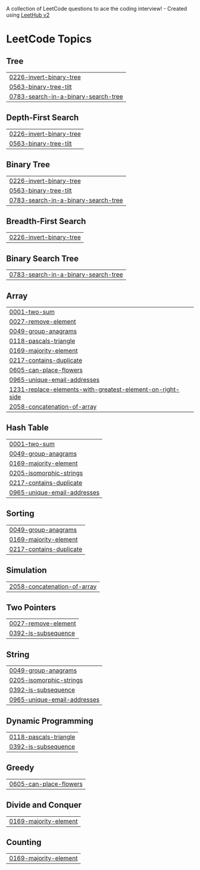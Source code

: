 A collection of LeetCode questions to ace the coding interview! - Created using [LeetHub v2](https://github.com/arunbhardwaj/LeetHub-2.0)
<!---LeetCode Topics Start-->
# LeetCode Topics
## Tree
|  |
| ------- |
| [0226-invert-binary-tree](https://github.com/ankit-raj0698/CPP/tree/master/0226-invert-binary-tree) |
| [0563-binary-tree-tilt](https://github.com/ankit-raj0698/CPP/tree/master/0563-binary-tree-tilt) |
| [0783-search-in-a-binary-search-tree](https://github.com/ankit-raj0698/CPP/tree/master/0783-search-in-a-binary-search-tree) |
## Depth-First Search
|  |
| ------- |
| [0226-invert-binary-tree](https://github.com/ankit-raj0698/CPP/tree/master/0226-invert-binary-tree) |
| [0563-binary-tree-tilt](https://github.com/ankit-raj0698/CPP/tree/master/0563-binary-tree-tilt) |
## Binary Tree
|  |
| ------- |
| [0226-invert-binary-tree](https://github.com/ankit-raj0698/CPP/tree/master/0226-invert-binary-tree) |
| [0563-binary-tree-tilt](https://github.com/ankit-raj0698/CPP/tree/master/0563-binary-tree-tilt) |
| [0783-search-in-a-binary-search-tree](https://github.com/ankit-raj0698/CPP/tree/master/0783-search-in-a-binary-search-tree) |
## Breadth-First Search
|  |
| ------- |
| [0226-invert-binary-tree](https://github.com/ankit-raj0698/CPP/tree/master/0226-invert-binary-tree) |
## Binary Search Tree
|  |
| ------- |
| [0783-search-in-a-binary-search-tree](https://github.com/ankit-raj0698/CPP/tree/master/0783-search-in-a-binary-search-tree) |
## Array
|  |
| ------- |
| [0001-two-sum](https://github.com/ankit-raj0698/CPP/tree/master/0001-two-sum) |
| [0027-remove-element](https://github.com/ankit-raj0698/CPP/tree/master/0027-remove-element) |
| [0049-group-anagrams](https://github.com/ankit-raj0698/CPP/tree/master/0049-group-anagrams) |
| [0118-pascals-triangle](https://github.com/ankit-raj0698/CPP/tree/master/0118-pascals-triangle) |
| [0169-majority-element](https://github.com/ankit-raj0698/CPP/tree/master/0169-majority-element) |
| [0217-contains-duplicate](https://github.com/ankit-raj0698/CPP/tree/master/0217-contains-duplicate) |
| [0605-can-place-flowers](https://github.com/ankit-raj0698/CPP/tree/master/0605-can-place-flowers) |
| [0965-unique-email-addresses](https://github.com/ankit-raj0698/CPP/tree/master/0965-unique-email-addresses) |
| [1231-replace-elements-with-greatest-element-on-right-side](https://github.com/ankit-raj0698/CPP/tree/master/1231-replace-elements-with-greatest-element-on-right-side) |
| [2058-concatenation-of-array](https://github.com/ankit-raj0698/CPP/tree/master/2058-concatenation-of-array) |
## Hash Table
|  |
| ------- |
| [0001-two-sum](https://github.com/ankit-raj0698/CPP/tree/master/0001-two-sum) |
| [0049-group-anagrams](https://github.com/ankit-raj0698/CPP/tree/master/0049-group-anagrams) |
| [0169-majority-element](https://github.com/ankit-raj0698/CPP/tree/master/0169-majority-element) |
| [0205-isomorphic-strings](https://github.com/ankit-raj0698/CPP/tree/master/0205-isomorphic-strings) |
| [0217-contains-duplicate](https://github.com/ankit-raj0698/CPP/tree/master/0217-contains-duplicate) |
| [0965-unique-email-addresses](https://github.com/ankit-raj0698/CPP/tree/master/0965-unique-email-addresses) |
## Sorting
|  |
| ------- |
| [0049-group-anagrams](https://github.com/ankit-raj0698/CPP/tree/master/0049-group-anagrams) |
| [0169-majority-element](https://github.com/ankit-raj0698/CPP/tree/master/0169-majority-element) |
| [0217-contains-duplicate](https://github.com/ankit-raj0698/CPP/tree/master/0217-contains-duplicate) |
## Simulation
|  |
| ------- |
| [2058-concatenation-of-array](https://github.com/ankit-raj0698/CPP/tree/master/2058-concatenation-of-array) |
## Two Pointers
|  |
| ------- |
| [0027-remove-element](https://github.com/ankit-raj0698/CPP/tree/master/0027-remove-element) |
| [0392-is-subsequence](https://github.com/ankit-raj0698/CPP/tree/master/0392-is-subsequence) |
## String
|  |
| ------- |
| [0049-group-anagrams](https://github.com/ankit-raj0698/CPP/tree/master/0049-group-anagrams) |
| [0205-isomorphic-strings](https://github.com/ankit-raj0698/CPP/tree/master/0205-isomorphic-strings) |
| [0392-is-subsequence](https://github.com/ankit-raj0698/CPP/tree/master/0392-is-subsequence) |
| [0965-unique-email-addresses](https://github.com/ankit-raj0698/CPP/tree/master/0965-unique-email-addresses) |
## Dynamic Programming
|  |
| ------- |
| [0118-pascals-triangle](https://github.com/ankit-raj0698/CPP/tree/master/0118-pascals-triangle) |
| [0392-is-subsequence](https://github.com/ankit-raj0698/CPP/tree/master/0392-is-subsequence) |
## Greedy
|  |
| ------- |
| [0605-can-place-flowers](https://github.com/ankit-raj0698/CPP/tree/master/0605-can-place-flowers) |
## Divide and Conquer
|  |
| ------- |
| [0169-majority-element](https://github.com/ankit-raj0698/CPP/tree/master/0169-majority-element) |
## Counting
|  |
| ------- |
| [0169-majority-element](https://github.com/ankit-raj0698/CPP/tree/master/0169-majority-element) |
<!---LeetCode Topics End-->